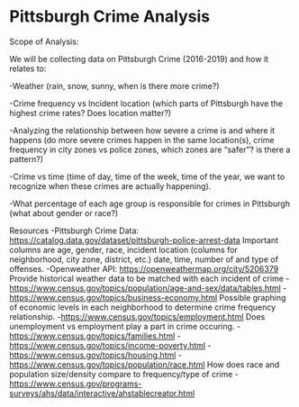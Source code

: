 # Pittsburgh Crime Analysis

Scope of Analysis: 

We will be collecting data on Pittsburgh Crime (2016-2019) and how it relates to:

-Weather (rain, snow, sunny, when is there more crime?)

-Crime frequency vs Incident location (which parts of Pittsburgh have the highest crime rates? Does location matter?)

-Analyzing the relationship between how severe a crime is and where it happens (do more severe crimes happen in the same    location(s), crime frequency in city zones vs police zones, which zones are “safer”? is there a pattern?)

-Crime vs time (time of day, time of the week, time of the year, we want to recognize when these crimes are actually happening).

-What percentage of each age group is responsible for crimes in Pittsburgh (what about gender or race?)

Resources
-Pittsburgh Crime Data: https://catalog.data.gov/dataset/pittsburgh-police-arrest-data
Important columns are age, gender, race, incident location (columns for neighborhood, city zone, district, etc.) date, time, number of and type of offenses.
-Openweather API: https://openweathermap.org/city/5206379
Provide historical weather data to be matched with each incident of crime
-https://www.census.gov/topics/population/age-and-sex/data/tables.html
-https://www.census.gov/topics/business-economy.html
Possible graphing of economic levels in each neighborhood to determine crime frequency relationship.
-https://www.census.gov/topics/employment.html
Does unemployment vs employment play a part in crime occuring.
-https://www.census.gov/topics/families.html
-https://www.census.gov/topics/income-poverty.html
-https://www.census.gov/topics/housing.html
-https://www.census.gov/topics/population/race.html
How does race and population size/density compare to frequency/type of crime
-https://www.census.gov/programs-surveys/ahs/data/interactive/ahstablecreator.html

